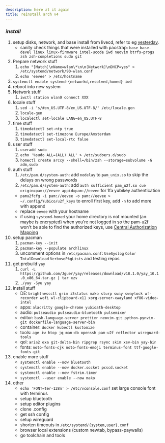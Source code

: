 ```yaml
---
description: here at it again
title: reinstall arch v4
---
```


### _install_

1. setup disks, network, and base install from livecd,
   refer to eg [yesterday](/blog/12020-11-08-arch-dm-crypt-btrfs/).
   - sanity check things that were installed with pacstrap:
     `base base-devel linux linux-firmware intel-ucode iwd neovim btrfs-progs zsh zsh-completions sudo git`
2. Prepare network stuff
   1. `echo "[Match]\nName=wlan\*\n\n[Network]\nDHCP=yes" > /etc/systemd/network/90-wlan.conf`
   2. `echo 'eevee' > /etc/hostname`
3. `systemctl enable systemd-{networkd,resolved,homed} iwd`
4. reboot into new system
5. Network stuff
   1. `iwctl station wlan0 connect XXX`
6. locale stuff
   1. `sed -i 's/#en_US.UTF-8/en_US.UTF-8/' /etc/locale.gen`
   2. `locale-gen`
   3. `localectl set-locale LANG=en_US.UTF-8`
7. time stuff
   1. `timedatectl set-ntp true`
   2. `timedatectl set-timezone Europe/Amsterdam`
   3. `timedatectl set-local-rtc false`
8. user stuff
   1. `useradd sudo`
   2. `echo '%sudo ALL=(ALL) ALL' > /etc/sudoers.d/sudo`
   3. `homectl create arccy --shell=/bin/zsh --storage=subvolume -G adm,sudo`
9. auth stuff
   1. `/etc/pam.d/system-auth`: add `nodelay` to `pam_unix.so` to skip the delays on wrong passwords
   2. `/etc/pam.d/system-auth`: add `auth sufficient pam_u2f.so cue origin=pam://eevee appid=pam://eevee` for 1fa yubikey authentication
   - `pamu2fcfg -i pam://eevee -o pam://eevee > ~/.config/Yubico/u2f_keys` to enroll first key, add `-n` to add more with append
   - replace `eevee` with your hostname
   - if using `systemd-homed` your home directory is not mounted (an maybe is encrypted) when you're not logged in so the pam-u2f won't be able to find the authorized keys,
     use [Central Authorization Mapping](https://github.com/Yubico/pam-u2f#central-authorization-mapping)
10. setup pacman
    1. `pacman-key --init`
    2. `pacman-key --populate archlinux`
    3. uncomment options in `/etc/pacman.conf`: `UseSyslog` `Color` `TotalDownload` `VerbosePkgLists` and testing repos
11. get prebuild `yay`
    1. `curl -L https://github.com/Jguer/yay/releases/download/v10.1.0/yay_10.1.0_x86_64.tar.gz | tar xzv`
    2. `./yay -Syu yay`
12. install stuff
    - DE: `brightnessctl grim i3status mako slurp sway swaylock wf-recorder wofi wl-clipboard-x11 xorg-server-xwayland xf86-video-intel`
    - apps: `alacritty google-chrome yubioath-desktop`
    - audio: `pulseaudio pulseaudio-bluetooth pulsemixer`
    - editor: `bash-language-server prettier neovim-git python-pynvim-git dockerfile-language-server-bin`
    - container: `docker kubectl kustomize`
    - tools: `age iw htop jq man-db openssh pam-u2f reflector wireguard-tools`
    - qol: `aria2 exa git-delta-bin ripgrep rsync skim xsv-bin yay-bin`
    - fonts: `noto-fonts-cjk noto-fonts-emoji terminus-font ttf-google-fonts-git`
13. enable more stuff
    - `systemctl enable --now bluetooth`
    - `systemctl enable --now docker.socket pcscd.socket`
    - `systemctl enable --now fstrim.timer`
    - `systemctl --user enable --now mako`
14. other
    - `echo 'FONT=ter-128n' > /etc/vconsole.conf` set large console font with terminus
    - setup bluetooth
    - setup editor plugins
    - clone .config
    - get ssh config
    - setup wireguard
    - shorten timeouts in `/etc/systemd/{system,user}.conf`
    - browser local extensions (custom newtab, bypass-paywalls)
    - go toolchain and tools
